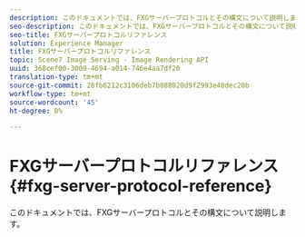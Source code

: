```yaml
---
description: このドキュメントでは、FXGサーバープロトコルとその構文について説明します。
seo-description: このドキュメントでは、FXGサーバープロトコルとその構文について説明します。
seo-title: FXGサーバープロトコルリファレンス
solution: Experience Manager
title: FXGサーバープロトコルリファレンス
topic: Scene7 Image Serving - Image Rendering API
uuid: 368cef00-3009-4694-a014-746e4aa7df20
translation-type: tm+mt
source-git-commit: 26fb6212c3106deb7b088020d9f2993e40dec20b
workflow-type: tm+mt
source-wordcount: '45'
ht-degree: 0%

---
```



# FXGサーバープロトコルリファレンス{#fxg-server-protocol-reference}

このドキュメントでは、FXGサーバープロトコルとその構文について説明します。

